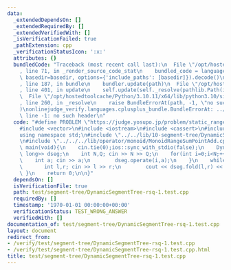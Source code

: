 ```yaml
---
data:
  _extendedDependsOn: []
  _extendedRequiredBy: []
  _extendedVerifiedWith: []
  _isVerificationFailed: true
  _pathExtension: cpp
  _verificationStatusIcon: ':x:'
  attributes: {}
  bundledCode: "Traceback (most recent call last):\n  File \"/opt/hostedtoolcache/Python/3.10.11/x64/lib/python3.10/site-packages/onlinejudge_verify/documentation/build.py\"\
    , line 71, in _render_source_code_stat\n    bundled_code = language.bundle(stat.path,\
    \ basedir=basedir, options={'include_paths': [basedir]}).decode()\n  File \"/opt/hostedtoolcache/Python/3.10.11/x64/lib/python3.10/site-packages/onlinejudge_verify/languages/cplusplus.py\"\
    , line 187, in bundle\n    bundler.update(path)\n  File \"/opt/hostedtoolcache/Python/3.10.11/x64/lib/python3.10/site-packages/onlinejudge_verify/languages/cplusplus_bundle.py\"\
    , line 401, in update\n    self.update(self._resolve(pathlib.Path(included), included_from=path))\n\
    \  File \"/opt/hostedtoolcache/Python/3.10.11/x64/lib/python3.10/site-packages/onlinejudge_verify/languages/cplusplus_bundle.py\"\
    , line 260, in _resolve\n    raise BundleErrorAt(path, -1, \"no such header\"\
    )\nonlinejudge_verify.languages.cplusplus_bundle.BundleErrorAt: ../../../lib/operator/monoid/MonoidRangeSumPointAdd.cpp:\
    \ line -1: no such header\n"
  code: "#define PROBLEM \"https://judge.yosupo.jp/problem/static_range_sum\"\n\n\
    #include <vector>\n#include <iostream>\n#include <cassert>\n#include <stack>\n\
    using namespace std;\n#include \"../../lib/10-segment-tree/DynamicSegmentTree.cpp\"\
    \n#include \"../../../lib/operator/monoid/MonoidRangeSumPointAdd.cpp\"\n\nint\
    \ main(void){\n    cin.tie(0);ios::sync_with_stdio(false);\n    DynamicSegmentTree<MonoidRangeSumPointAdd<long\
    \ long>> dseg;\n    int N,Q; cin >> N >> Q;\n    for(int i=0;i<N;++i) {\n    \
    \    int a; cin >> a;\n        dseg.operate(i,a);\n    }\n    while(Q--) {\n \
    \       int l,r; cin >> l >> r;\n        cout << dseg.fold(l,r) << endl;\n   \
    \ }\n    return 0;\n\n}"
  dependsOn: []
  isVerificationFile: true
  path: test/segment-tree/DynamicSegmentTree-rsq-1.test.cpp
  requiredBy: []
  timestamp: '1970-01-01 00:00:00+00:00'
  verificationStatus: TEST_WRONG_ANSWER
  verifiedWith: []
documentation_of: test/segment-tree/DynamicSegmentTree-rsq-1.test.cpp
layout: document
redirect_from:
- /verify/test/segment-tree/DynamicSegmentTree-rsq-1.test.cpp
- /verify/test/segment-tree/DynamicSegmentTree-rsq-1.test.cpp.html
title: test/segment-tree/DynamicSegmentTree-rsq-1.test.cpp
---
```

